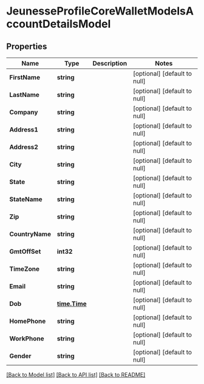 # JeunesseProfileCoreWalletModelsAccountDetailsModel

## Properties
Name | Type | Description | Notes
------------ | ------------- | ------------- | -------------
**FirstName** | **string** |  | [optional] [default to null]
**LastName** | **string** |  | [optional] [default to null]
**Company** | **string** |  | [optional] [default to null]
**Address1** | **string** |  | [optional] [default to null]
**Address2** | **string** |  | [optional] [default to null]
**City** | **string** |  | [optional] [default to null]
**State** | **string** |  | [optional] [default to null]
**StateName** | **string** |  | [optional] [default to null]
**Zip** | **string** |  | [optional] [default to null]
**CountryName** | **string** |  | [optional] [default to null]
**GmtOffSet** | **int32** |  | [optional] [default to null]
**TimeZone** | **string** |  | [optional] [default to null]
**Email** | **string** |  | [optional] [default to null]
**Dob** | [**time.Time**](time.Time.md) |  | [optional] [default to null]
**HomePhone** | **string** |  | [optional] [default to null]
**WorkPhone** | **string** |  | [optional] [default to null]
**Gender** | **string** |  | [optional] [default to null]

[[Back to Model list]](../README.md#documentation-for-models) [[Back to API list]](../README.md#documentation-for-api-endpoints) [[Back to README]](../README.md)


